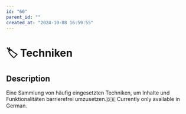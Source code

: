 ```yaml
---
id: "60"
parent_id: ""
created_at: "2024-10-08 16:59:55"
---
```


# 🏷️ Techniken

## Description

Eine Sammlung von häufig eingesetzten Techniken, um Inhalte und Funktionalitäten barrierefrei umzusetzen.🇩🇪 Currently only available in German.
